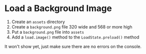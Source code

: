# Load a Background Image

1. Create an `assets` directory
1. Create a `background.png` file 320 wide and 568 or more high
1. Put a `background.png` file into `assets`
1. Add a `load.image()` method to the `LoadState.preload()` method

It won't show yet, just make sure there are no errors on the console.
